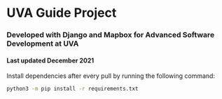 # UVA Guide Project

### Developed with Django and Mapbox for Advanced Software Development at UVA

#### Last updated December 2021

Install dependencies after every pull by running the following command: 

```zsh
python3 -m pip install -r requirements.txt
```
